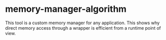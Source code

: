 # memory-manager-algorithm

This tool is a custom memory manager for any application.
This shows why direct memory access through a wrapper is efficient from a runtime point of view.
